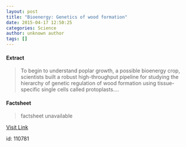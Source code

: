 ```yaml
---
layout: post
title: "Bioenergy: Genetics of wood formation"
date: 2015-04-17 12:50:25
categories: Science
author: unknown author
tags: []
---
```



#### Extract
>To begin to understand poplar growth, a possible bioenergy crop, scientists built a robust high-throughput pipeline for studying the hierarchy of genetic regulation of wood formation using tissue-specific single cells called protoplasts....

#### Factsheet
>factsheet unavailable

[Visit Link](http://feeds.sciencedaily.com/~r/sciencedaily/~3/Vc3zel-AsBM/150417085025.htm)

id:  110781
